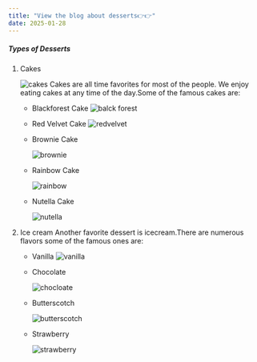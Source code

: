 ```yaml
---
title: "View the blog about desserts👉👉"
date: 2025-01-28
---
```


##### Types of Desserts

1. Cakes

   ![cakes](https://hips.hearstapps.com/del.h-cdn.co/assets/16/38/1280x960/sd-aspect-1474650684-cakes-group-193.jpg?resize=1200:*)
   Cakes are all time favorites for most of the people. We enjoy eating cakes at any time of the day.Some of the famous cakes are:
   * Blackforest Cake
     ![balck forest](https://blogger.googleusercontent.com/img/b/R29vZ2xl/AVvXsEh0_tbrJhFqRBvlE7U2ICxmKMfmAS80QxP_naYKScnbLyK_zrqKmX7dRX5KbrHRUV0zhJE7OcXxrbn-phcibPiCD5rG5_S2dBiJrBfKgB1SxheGEdBFd_VfFOqFR9BPQqnp_ZIeWgtpX8L6/s1600/DSC07710.JPG)
   * Red Velvet Cake
     ![redvelvet](https://pabalefoodandbeverage.com/wp-content/uploads/2024/03/Red-Velvet-Cake.jpg)
   * Brownie Cake
     
     ![brownie](https://encrypted-tbn0.gstatic.com/images?q=tbn:ANd9GcRmst2w6YFYps6PvoJ3Ov8o_j2nG9CFXDq84g&s)
   * Rainbow Cake
     
     ![rainbow](https://bakewithshivesh.com/wp-content/uploads/2021/05/IMG_8570-scaled.jpg)
   * Nutella Cake
     
     ![nutella](https://encrypted-tbn0.gstatic.com/images?q=tbn:ANd9GcSy6_WFFYhGiFy0LhW5pXcohP1dr7ybBmx-7A&s)

1. Ice cream
   Another favorite dessert is icecream.There are numerous flavors some of the famous ones are:
   * Vanilla
     ![vanilla](https://www.davidlebovitz.com/wp-content/uploads/2009/02/Vanilla-ice-cream-recipe-cherry-compote-4.jpg)
   * Chocolate
     
     ![chocloate](https://encrypted-tbn0.gstatic.com/images?q=tbn:ANd9GcToNb4qLVc8li_M2NHBfEl14DaVpUCmplY5lg&s)
   * Butterscotch
     
     ![butterscotch](https://www.indianhealthyrecipes.com/wp-content/uploads/2022/03/butterscotch-ice-cream-recipe.jpg)
   * Strawberry
     
     ![strawberry](https://encrypted-tbn0.gstatic.com/images?q=tbn:ANd9GcQ60r4kaVJH7j9xJRHyHLegAHrSm2rSBOHHmQ&s)
